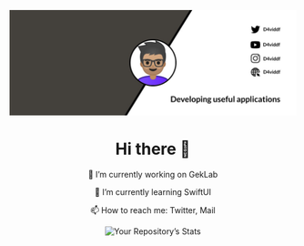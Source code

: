 ![Imagen perfil](profile_photo-2.jpg)

<h1 align=center>Hi there 👋</h1>

<!--
**D4vidDf/D4vidDf** is a ✨ _special_ ✨ repository because its `README.md` (this file) appears on your GitHub profile.

Here are some ideas to get you started:

- 🔭 I’m currently working on ...
- 🌱 I’m currently learning ...
- 👯 I’m looking to collaborate on ...
- 🤔 I’m looking for help with ...
- 💬 Ask me about ...
- 📫 How to reach me: ...
- 😄 Pronouns: ...
- ⚡ Fun fact: ...
-->

<p align=center>🔭 I’m currently working on GekLab</p>

<p align=center>🌱 I’m currently learning SwiftUI</p>

<p align=center>📫 How to reach me: Twitter, Mail</p>

<div align=center>

![Your Repository’s Stats](https://github-readme-stats.vercel.app/api?username=D4vidDf&show_icons=true)

</div>



